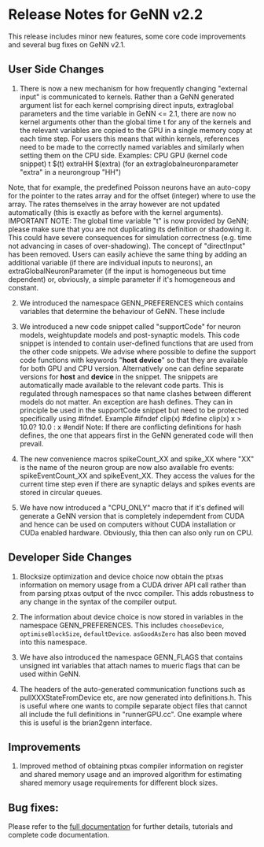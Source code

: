 Release Notes for GeNN v2.2
====

This release includes minor new features, some core code improvements and several bug fixes on GeNN v2.1.

User Side Changes
----

1. There is now a new mechanism for how frequently changing "external input" is communicated to kernels. Rather than a GeNN generated argument list for each kernel comprising direct inputs, extraglobal parameters and the time variable in GeNN <= 2.1, there are now no kernel arguments other than the global time t for any of the kernels and the relevant variables are copied to the GPU in a single memory copy at each time step.
For users this means that within kernels, references need to be made to the correctly named variables and similarly when setting them on the CPU side.
Examples: CPU  	     GPU (kernel code snippet)
	  t	     $(t)
	  extraHH    $(extra)
	  (for an extraglobalneuronparameter "extra" in a neurongroup "HH")

Note, that for example, the predefined Poisson neurons have an auto-copy for the pointer to the rates array and for the offset (integer) where to use the array. The rates themselves in the array however are not updated automatically (this is exactly as before with the kernel arguments).
IMPORTANT NOTE: The global time variable "t" is now provided by GeNN; please make sure that you are not duplicating its definition or shadowing it. This could have severe consequences for simulation correctness (e.g. time not advancing in cases of over-shadowing).
The concept of "directInput" has been removed. Users can easily achieve the same thing by adding an additional variable (if there are individual inputs to neurons), an extraGlobalNeuronParameter (if the input is homogeneous but time dependent) or, obviously, a simple parameter if it's homogeneous and constant.

2. We introduced the namespace GENN_PREFERENCES which contains variables that determine the behaviour of GeNN. These include

3. We introduced a new code snippet called "supportCode" for neuron models, weightupdate models and post-synaptic models. This code snippet is intended to contain user-defined functions that are used from the other code snippets. We advise where possible to define the support code functions with keywords "__host__ __device__" so that they are available for both GPU and CPU version. Alternatively one can define separate versions for __host__ and __device__ in the snippet. The snippets are automatically made available to the relevant code parts. This is regulated through namespaces so that name clashes between different models do not matter. An exception are hash defines. They can in principle be used in the supportCode snippet but need to be protected specifically using #ifndef. Example
#ifndef clip(x)
#define clip(x) x > 10.0? 10.0 : x
#endif
Note: If there are conflicting definitions for hash defines, the one that appears first in the GeNN generated code will then prevail.

4. The new convenience macros spikeCount_XX and spike_XX where "XX" is the name of the neuron group are now also available fro events: spikeEventCount_XX and spikeEvent_XX. They access the values for the current time step even if there are synaptic delays and spikes events are stored in circular queues.

5. We have now introduced a "CPU_ONLY" macro that if it's defined will generate a GeNN version that is completely indepemdent from CUDA and hence can be used on computers without CUDA installation or CUDa enabled hardware. Obviously, thia then can also only run on CPU.

Developer Side Changes
----

1. Blocksize optimization and device choice now obtain the ptxas information on memory usage from a CUDA driver API call rather than from parsing ptxas output of the nvcc compiler. This adds robustness to any change in the syntax of the compiler output.

2. The information about device choice is now stored in variables in the namespace GENN_PREFERENCES. This includes `chooseDevice`, `optimiseBlockSize`, `defaultDevice`. `asGoodAsZero` has also been moved into this namespace.

3. We have also introduced the namespace GENN_FLAGS that contains unsigned int variables that attach names to mueric flags that can be used within GeNN. 

4. The headers of the auto-generated communication functions such as pullXXXStateFromDevice etc, are now generated into definitions.h. This is useful where one wants to compile separate object files that cannot all include the full definitions in "runnerGPU.cc". One example where this is useful is the brian2genn interface.


Improvements
----
1. Improved method of obtaining ptxas compiler information on register and shared memory usage and an improved algorithm for estimating shared memory usage requirements for different block sizes.

Bug fixes:
----

Please refer to the [full documentation](http://genn-team.github.io/genn/documentation/html/index.html) for further details, tutorials and complete code documentation.
